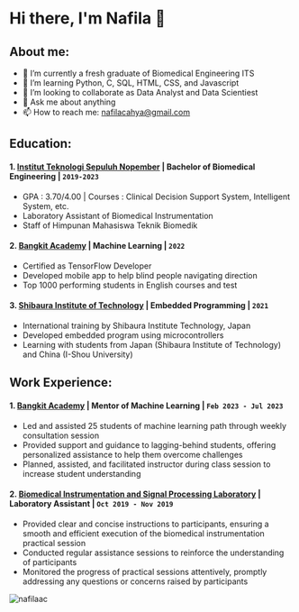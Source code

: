 # Hi there, I'm Nafila 👋
## About me:
- 🔭 I’m currently a fresh graduate of Biomedical Engineering ITS
- 🌱 I’m learning Python, C, SQL, HTML, CSS, and Javascript
- 👯 I’m looking to collaborate as Data Analyst and Data Scientiest
- 💬 Ask me about anything
- 📫 How to reach me: nafilacahya@gmail.com

## Education:
#### 1. [Institut Teknologi Sepuluh Nopember](https://www.its.ac.id/) | Bachelor of Biomedical Engineering | `2019-2023`
   - GPA : 3.70/4.00 | Courses : Clinical Decision Support System, Intelligent System, etc.
   - Laboratory Assistant of Biomedical Instrumentation
   - Staff of Himpunan Mahasiswa Teknik Biomedik 
#### 2. [Bangkit Academy](https://grow.google/intl/id_id/bangkit/?tab=machine-learning) | Machine Learning | `2022`
   - Certified as TensorFlow Developer
   - Developed mobile app to help blind people navigating direction
   - Top 1000 performing students in English courses and test
#### 3. [Shibaura Institute of Technology](https://www.shibaura-it.ac.jp/en/index.html) | Embedded Programming | `2021`
   - International training by Shibaura Institute Technology, Japan
   - Developed embedded program using microcontrollers
   - Learning with students from Japan (Shibaura Institute of Technology) and China (I-Shou University)

## Work Experience:
#### 1. [Bangkit Academy](https://grow.google/intl/id_id/bangkit/?tab=machine-learning) | Mentor of Machine Learning | `Feb 2023 - Jul 2023`
   - Led and assisted 25 students of machine learning path through weekly consultation session
   - Provided support and guidance to lagging-behind students, offering personalized assistance to help them overcome challenges
   - Planned, assisted, and facilitated instructor during class session to increase student understanding
#### 2. [Biomedical Instrumentation and Signal Processing Laboratory](https://www.its.ac.id/tbiomedik/id/fasilitas/laboratorium/instrumentasi-dan-pengolahan-sinyal-biomedika/) | Laboratory Assistant | `Oct 2019 - Nov 2019`
   - Provided clear and concise instructions to participants, ensuring a smooth and efficient execution of the biomedical instrumentation practical session
   - Conducted regular assistance sessions to reinforce the understanding of participants
   - Monitored the progress of practical sessions attentively, promptly addressing any questions or concerns raised by participants

<p><img align="left" src="https://github-readme-stats.vercel.app/api/top-langs?username=nafilaac&show_icons=true&locale=en&layout=compact" alt="nafilaac" /></p>

